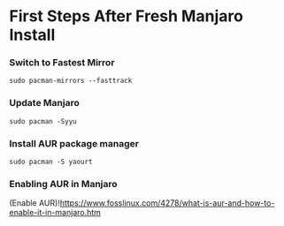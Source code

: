 # First Steps After Fresh Manjaro Install

### Switch to Fastest Mirror
```
sudo pacman-mirrors --fasttrack
```

### Update Manjaro
```
sudo pacman -Syyu
```

### Install AUR package manager
```
sudo pacman -S yaourt
```
### Enabling AUR in Manjaro

(Enable AUR)!https://www.fosslinux.com/4278/what-is-aur-and-how-to-enable-it-in-manjaro.htm

